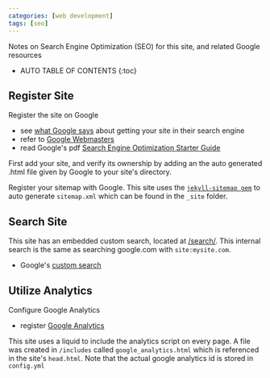 ```yaml
---
categories: [web development]
tags: [seo]
---
```


Notes on Search Engine Optimization (SEO) for this site, and related Google resources

<!-- excerpt separator -->

* AUTO TABLE OF CONTENTS
{:toc}

## Register Site

Register the site on Google  

- see [what Google says](https://support.google.com/webmasters/answer/34397?hl=en&ref_topic=3309300) about getting your site in their search engine
- refer to [Google Webmasters](https://www.google.com/webmasters)  
- read Google's pdf [Search Engine Optimization
Starter Guide](https://static.googleusercontent.com/media/www.google.com/en//webmasters/docs/search-engine-optimization-starter-guide.pdf)

First add your site, and verify its ownership by adding an the auto generated .html file given by Google to your site's directory.  

Register your sitemap with Google. This site uses the [`jekyll-sitemap gem`](https://github.com/jekyll/jekyll-sitemap) to auto generate `sitemap.xml` which can be found in the `_site` folder.  

## Search Site

This site has an embedded custom search, located at [/search/](https://knanne.github.io/search/). This internal search is the same as searching google.com with `site:mysite.com`.  

- Google's [custom search](https://cse.google.com/)

## Utilize Analytics

Configure Google Analytics  

- register [Google Analytics](https://www.google.com/analytics/)

This site uses a liquid to include the analytics script on every page. A file was created in `/includes` called `google_analytics.html` which is referenced in the site's `head.html`. Note that the actual google analytics id is stored in `config.yml`  
